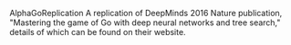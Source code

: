 AlphaGoReplication A replication of DeepMinds 2016 Nature publication, "Mastering the game of Go with deep neural networks and tree search," details of which can be found on their website.